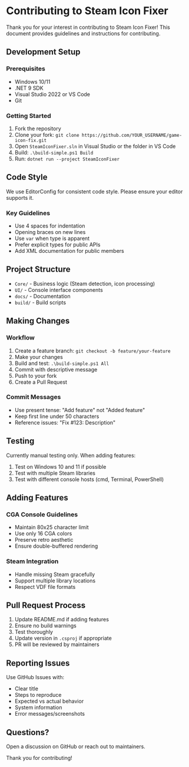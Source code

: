 # Contributing to Steam Icon Fixer

Thank you for your interest in contributing to Steam Icon Fixer! This document provides guidelines and instructions for contributing.

## Development Setup

### Prerequisites
- Windows 10/11
- .NET 9 SDK
- Visual Studio 2022 or VS Code
- Git

### Getting Started
1. Fork the repository
2. Clone your fork: `git clone https://github.com/YOUR_USERNAME/game-icon-fix.git`
3. Open `SteamIconFixer.sln` in Visual Studio or the folder in VS Code
4. Build: `.\build-simple.ps1 Build`
5. Run: `dotnet run --project SteamIconFixer`

## Code Style

We use EditorConfig for consistent code style. Please ensure your editor supports it.

### Key Guidelines
- Use 4 spaces for indentation
- Opening braces on new lines
- Use `var` when type is apparent
- Prefer explicit types for public APIs
- Add XML documentation for public members

## Project Structure

- `Core/` - Business logic (Steam detection, icon processing)
- `UI/` - Console interface components
- `docs/` - Documentation
- `build/` - Build scripts

## Making Changes

### Workflow
1. Create a feature branch: `git checkout -b feature/your-feature`
2. Make your changes
3. Build and test: `.\build-simple.ps1 All`
4. Commit with descriptive message
5. Push to your fork
6. Create a Pull Request

### Commit Messages
- Use present tense: "Add feature" not "Added feature"
- Keep first line under 50 characters
- Reference issues: "Fix #123: Description"

## Testing

Currently manual testing only. When adding features:
1. Test on Windows 10 and 11 if possible
2. Test with multiple Steam libraries
3. Test with different console hosts (cmd, Terminal, PowerShell)

## Adding Features

### CGA Console Guidelines
- Maintain 80x25 character limit
- Use only 16 CGA colors
- Preserve retro aesthetic
- Ensure double-buffered rendering

### Steam Integration
- Handle missing Steam gracefully
- Support multiple library locations
- Respect VDF file formats

## Pull Request Process

1. Update README.md if adding features
2. Ensure no build warnings
3. Test thoroughly
4. Update version in `.csproj` if appropriate
5. PR will be reviewed by maintainers

## Reporting Issues

Use GitHub Issues with:
- Clear title
- Steps to reproduce
- Expected vs actual behavior
- System information
- Error messages/screenshots

## Questions?

Open a discussion on GitHub or reach out to maintainers.

Thank you for contributing!